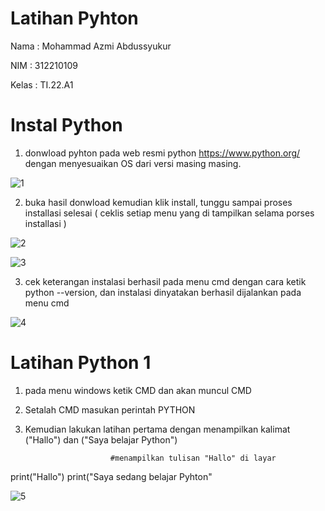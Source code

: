 # Latihan Pyhton
Nama    : Mohammad Azmi Abdussyukur

NIM     : 312210109

Kelas   : TI.22.A1
# Instal Python
1. donwload pyhton pada web resmi python https://www.python.org/ dengan menyesuaikan OS dari versi masing masing. 

![1](https://user-images.githubusercontent.com/115864496/197967600-fec586f3-8909-4ff2-8811-0a02fe6d71a9.png)

2. buka hasil donwload kemudian klik install, tunggu sampai proses installasi selesai ( ceklis setiap menu yang di tampilkan selama porses installasi )

![2](https://user-images.githubusercontent.com/115864496/197967876-ef2eaa99-cde1-4b01-9824-3d1420a2e94c.png)

![3](https://user-images.githubusercontent.com/115864496/197968144-37150ef1-ef49-43c6-803e-1afa829ca95f.png)


3. cek keterangan instalasi berhasil pada menu cmd dengan cara ketik python --version, dan instalasi dinyatakan berhasil dijalankan pada menu cmd

![4](https://user-images.githubusercontent.com/115864496/197969344-74d521b2-c064-48e9-8223-aad8572ce4c6.png)
# Latihan Python 1
1. pada menu windows ketik CMD dan akan muncul CMD
2. Setalah CMD masukan perintah PYTHON
3. Kemudian lakukan latihan pertama dengan menampilkan kalimat ("Hallo") dan ("Saya belajar Python")

                          #menampilkan tulisan "Hallo" di layar
print("Hallo")
print("Saya sedang belajar Pyhton"

![5](https://user-images.githubusercontent.com/115864496/197973707-4bdc0a04-c69c-475a-8f03-a581d9abc93d.png)
